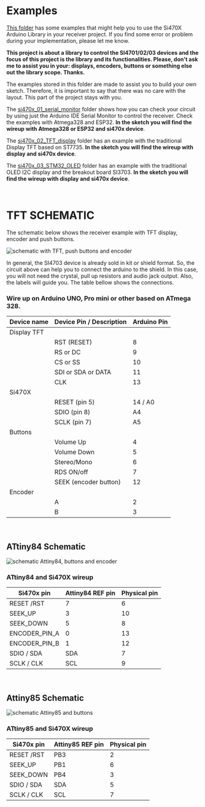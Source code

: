 # Examples


[This folder](https://github.com/pu2clr/SI470X/tree/master/examples) has some examples that might help you to use the Si470X Arduino Library in your receiver project. If you find some error or problem during your implementation, please let me know. 

__This project is about a library to control the SI4701/02/03 devices and the focus of this project is the library and its functionalities. Please, don't ask me to assist you in your: displays, encoders, buttons or something else out the library scope. Thanks.__


The examples stored in this folder are made to assist you to build your own sketch. Therefore, it is important to say that there was no care with the layout. This part of the project stays with you.


The [si470x_01_serial_monitor](https://github.com/pu2clr/SI470X/tree/master/examples/si470x_01_serial_monitor) folder shows how you can check your circuit by using just the Arduino IDE Serial Monitor to control the receiver. Check the examples with Atmega328 and ESP32. __In the sketch you will find the wireup with Atmega328 or ESP32 and si470x device__.  


The [si470x_02_TFT_display](https://github.com/pu2clr/SI470X/tree/master/examples/si470x_02_TFT_display) folder has an example with the traditional Display TFT based on ST7735. __In the sketch you will find the wireup with display and si470x device__.  


The [si470x_03_STM32_OLED](https://github.com/pu2clr/SI470X/tree/master/examples/si470x_03_STM32_OLED) folder has an example with the traditional OLED I2C display and the breakout board SI3703. __In the sketch you will find the wireup with display and si470x device__.  

<BR>

# TFT SCHEMATIC 

The schematic below shows the receiver example with TFT display, encoder and push buttons. 


![schematic with TFT, push buttons and encoder](https://pu2clr.github.io/SI470X/extras/images/circuit_tft_encoder.png)


In general, the SI4703 device is already sold in kit or shield format. So, the circuit above can help you to connect the arduino to the shield. In this case, you will not need the crystal, pull up resistors and audio jack output. Also, the labels will guide you.  The table bellow shows the connections. 

### Wire up on Arduino UNO, Pro mini or other based on ATmega 328.


| Device name               | Device Pin / Description  |  Arduino Pin  |
| ----------------          | --------------------      | ------------  |
| Display TFT               |                           |               |
|                           | RST (RESET)               |      8        |
|                           | RS  or DC                 |      9        |
|                           | CS  or SS                 |     10        |
|                           | SDI or SDA or DATA        |     11        |
|                           | CLK                       |     13        |
|     Si470X                |                           |               |
|                           | RESET (pin 5)             |     14 / A0   |
|                           | SDIO (pin  8)             |     A4        |
|                           | SCLK (pin  7)             |     A5        |
|     Buttons               |                           |               |
|                           | Volume Up                 |      4        |
|                           | Volume Down               |      5        |
|                           | Stereo/Mono               |      6        |
|                           | RDS ON/off                |      7        |
|                           | SEEK (encoder button)     |     12        |   
|    Encoder                |                           |               |
|                           | A                         |       2       |
|                           | B                         |       3       |


<BR>


## ATtiny84 Schematic


![schematic Attiny84, buttons and encoder](https://pu2clr.github.io/SI470X/extras/images/circuit_attiny84.png)


### ATtiny84 and Si470X wireup  

| Si470x pin      | Attiny84 REF pin | Physical pin  | 
| ----------------| -----------------| ------------- | 
| RESET /RST      |     7            |     6         |
| SEEK_UP         |     3            |    10         | 
| SEEK_DOWN       |     5            |     8         |
| ENCODER_PIN_A   |     0            |    13         |
| ENCODER_PIN_B   |     1            |    12         |  
| SDIO / SDA      |     SDA          |     7         |
| SCLK / CLK      |     SCL          |     9         |


<BR>

## Attiny85 Schematic



![schematic Attiny85 and buttons ](https://pu2clr.github.io/SI470X/extras/images/circuit_attiny85.png)



### ATtiny85 and Si470X wireup  

| Si470x pin  | Attiny85 REF pin | Physical pin | 
| ------------| -----------------| -------------| 
| RESET /RST  |     PB3          |     2        |
| SEEK_UP     |     PB1          |     6        | 
| SEEK_DOWN   |     PB4          |     3        |
| SDIO / SDA  |     SDA          |     5        |
| SCLK / CLK  |     SCL          |     7        |











